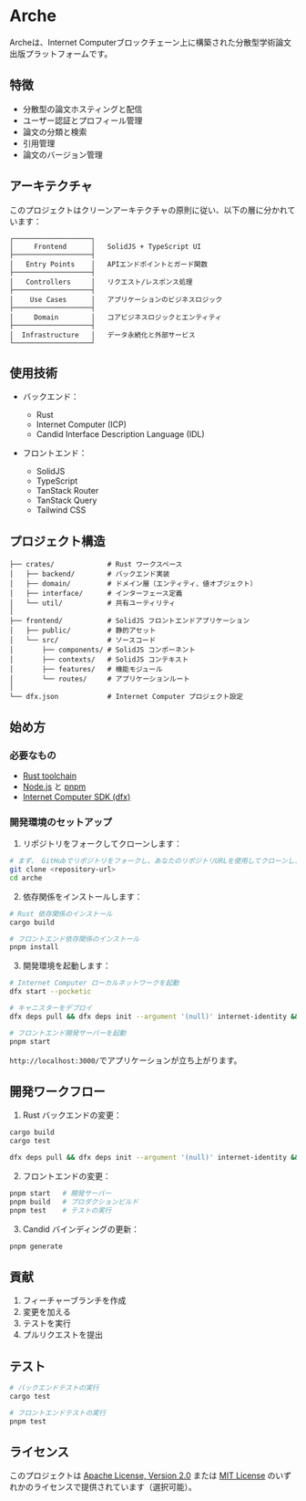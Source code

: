 # Arche

Archeは、Internet Computerブロックチェーン上に構築された分散型学術論文出版プラットフォームです。

## 特徴

- 分散型の論文ホスティングと配信
- ユーザー認証とプロフィール管理
- 論文の分類と検索
- 引用管理
- 論文のバージョン管理

## アーキテクチャ

このプロジェクトはクリーンアーキテクチャの原則に従い、以下の層に分かれています：

```
┌───────────────────┐
│     Frontend      │   SolidJS + TypeScript UI
├───────────────────┤
│   Entry Points    │   APIエンドポイントとガード関数
├───────────────────┤
│   Controllers     │   リクエスト/レスポンス処理
├───────────────────┤
│    Use Cases      │   アプリケーションのビジネスロジック
├───────────────────┤
│     Domain        │   コアビジネスロジックとエンティティ
├───────────────────┤
│  Infrastructure   │   データ永続化と外部サービス
└───────────────────┘
```

## 使用技術

- バックエンド：

  - Rust
  - Internet Computer (ICP)
  - Candid Interface Description Language (IDL)

- フロントエンド：
  - SolidJS
  - TypeScript
  - TanStack Router
  - TanStack Query
  - Tailwind CSS

## プロジェクト構造

```
├── crates/             # Rust ワークスペース
│   ├── backend/        # バックエンド実装
│   ├── domain/         # ドメイン層（エンティティ、値オブジェクト）
│   ├── interface/      # インターフェース定義
│   └── util/           # 共有ユーティリティ
│
├── frontend/           # SolidJS フロントエンドアプリケーション
│   ├── public/         # 静的アセット
│   └── src/            # ソースコード
│       ├── components/ # SolidJS コンポーネント
│       ├── contexts/   # SolidJS コンテキスト
│       ├── features/   # 機能モジュール
│       └── routes/     # アプリケーションルート
│
└── dfx.json            # Internet Computer プロジェクト設定
```

## 始め方

### 必要なもの

- [Rust toolchain](https://www.rust-lang.org/tools/install)
- [Node.js](https://nodejs.org/en/download/) と [pnpm](https://pnpm.io/installation)
- [Internet Computer SDK (dfx)](https://internetcomputer.org/docs/building-apps/getting-started/install)

### 開発環境のセットアップ

1. リポジトリをフォークしてクローンします：

```bash
# まず、 GitHubでリポジトリをフォークし、あなたのリポジトリURLを使用してクローンします：
git clone <repository-url>
cd arche
```

2. 依存関係をインストールします：

```bash
# Rust 依存関係のインストール
cargo build

# フロントエンド依存関係のインストール
pnpm install
```

3. 開発環境を起動します：

```bash
# Internet Computer ローカルネットワークを起動
dfx start --pocketic

# キャニスターをデプロイ
dfx deps pull && dfx deps init --argument '(null)' internet-identity && dfx deps deploy && dfx deploy backend

# フロントエンド開発サーバーを起動
pnpm start
```

`http://localhost:3000/`でアプリケーションが立ち上がります。

## 開発ワークフロー

1. Rust バックエンドの変更：

```bash
cargo build
cargo test

dfx deps pull && dfx deps init --argument '(null)' internet-identity && dfx deps deploy && dfx deploy backend
```

2. フロントエンドの変更：

```bash
pnpm start   # 開発サーバー
pnpm build   # プロダクションビルド
pnpm test    # テストの実行
```

3. Candid バインディングの更新：

```bash
pnpm generate
```

## 貢献

1. フィーチャーブランチを作成
2. 変更を加える
3. テストを実行
4. プルリクエストを提出

## テスト

```bash
# バックエンドテストの実行
cargo test

# フロントエンドテストの実行
pnpm test
```

## ライセンス

このプロジェクトは [Apache License, Version 2.0](./LICENSE-APACHE) または [MIT License](./LICENSE-MIT) のいずれかのライセンスで提供されています（選択可能）。
